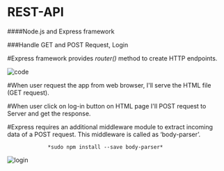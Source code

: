 # REST-API
####Node.js and Express framework

###Handle GET and POST Request, Login

#Express framework provides *router()* method to create HTTP endpoints.

 
![code](https://user-images.githubusercontent.com/6881169/98713476-f604d100-2387-11eb-8866-50afdc4e05dd.png)


#When user request the app from web browser, I'll serve the HTML file (GET request).

#When user click on log-in button on HTML page I'll  POST request to Server and get the response.

#Express requires an additional middleware module to extract incoming data of a POST request. This middleware is called as ‘body-parser’. 


                 *sudo npm install --save body-parser*


![login](https://user-images.githubusercontent.com/6881169/98708535-91df0e80-2381-11eb-83a0-af5b237df362.png)


